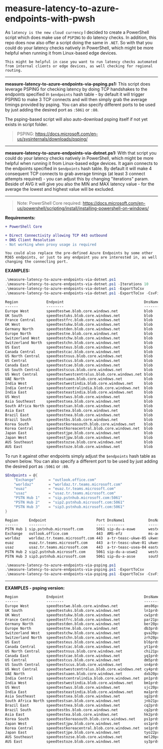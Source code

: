 # measure-latency-to-azure-endpoints-with-pwsh

As `latency is the new cloud currency` I decided to create a PowerShell script which does make use of `PSPING` to do latency checks. In addition, this repo does now also offer a script doing the same in `.NET`. So with that you could do your latency checks natively in PowerShell, which might be more helpful when running it from Linux-based edge devices.

`This might be helpful in case you want to run latency checks automated from internal clients or edge devices, as well checking for regional routing.`

---

**measure-latency-to-azure-endpoints-via-psping.ps1:** This script does leverage PSPING for checking latency by doing TCP handshakes to the endpoints specified in `$endpoints` hash table - by default it will trigger PSPING to make 3 TCP connects and will then simply grab the average timings provided by psping. You can also specify different ports to be used by just adding the desired port as `:5061` or `:80`.

The psping-based script will also auto-download psping itself if not yet exists in script folder.
> PSPING: <https://docs.microsoft.com/en-us/sysinternals/downloads/psping/>

---

**measure-latency-to-azure-endpoints-via-dotnet.ps1:** With that script you could do your latency checks natively in PowerShell, which might be more helpful when running it from Linux-based edge devices. It again connects to the endpoints specified in `$endpoints` hash table. By default it will make 4 consequent TCP connects to grab average timings (at least 3 connect attempts required) - you can adjust this by changing "iterations" param. Beside of AVG it will give you also the MIN and MAX latency value - for the average the lowest and highest value will be excluded.

---

> Note: PowerShell Core required: <https://docs.microsoft.com/en-us/powershell/scripting/install/installing-powershell-on-windows/>

**Requirements:**

```diff
+ PowerShell Core

+ Direct Connectivity allowing TCP 443 outbound
+ DNS Client Resolution
- Not working when proxy usage is required
```

`You could also replace the pre-defined Azure Endpoints by some other M365 endpoints, or just to any endpoint you are interested in, as well changing the connecting port.`

**EXAMPLES:**

```powershell
.\measure-latency-to-azure-endpoints-via-dotnet.ps1
.\measure-latency-to-azure-endpoints-via-dotnet.ps1 -Iterations 10
.\measure-latency-to-azure-endpoints-via-dotnet.ps1 -ExportToCsv
.\measure-latency-to-azure-endpoints-via-dotnet.ps1 -ExportToCsv -CsvFilepath "c:\temp\results.txt"
```

```txt
Region             Endpoint                                     DnsName1 DnsName2       RTTMin RTTAvg RTTMax RTTs                 IPAddr
------             --------                                     -------- --------       ------ ------ ------ ----                 ------
Europe West        speedtestwe.blob.core.windows.net            blob     ams06prdstr14a      1      2      3 {2, 1, 3, 1}         52.239.213.4
UK South           speedtestuks.blob.core.windows.net           blob     ln1prdstr05a        8      8     10 {8, 10, 8, 9}        51.141.129.74
France Central     speedtestfrc.blob.core.windows.net           blob     par21prdstr01a     10     11     13 {13, 12, 10, 10}     52.239.134.100
UK West            speedtestukw.blob.core.windows.net           blob     cw1prdstr23a       12     18     57 {14, 57, 12, 23}     20.150.52.4
Germany North      speedtestden.blob.core.windows.net           blob     ber20prdstr02a     13     26     37 {13, 37, 29, 24}     20.38.115.4
Europe North       speedtestne.blob.core.windows.net            blob     db3prdstr11a       16     17     18 {17, 18, 17, 16}     52.239.137.4
Switzerland West   speedtestchw.blob.core.windows.net           blob     gva20prdstr02a     21     24     62 {62, 21, 25, 22}     52.239.250.4
Switzerland North  speedtestchn.blob.core.windows.net           blob     zrh20prdstr02a     21     23     24 {23, 21, 24, 23}     52.239.251.68
US East            speedtesteus.blob.core.windows.net           blob     bl6prdstr05a       81     89    105 {97, 81, 105, 81}    52.240.48.36
Canada Central     speedtestcac.blob.core.windows.net           blob     yto22prdstr04a     96     97    112 {96, 96, 98, 112}    20.150.100.65
US North Central   speedtestnsus.blob.core.windows.net          blob     chi21prdstr01a     99    101    102 {99, 101, 102, 101}  52.239.186.36
US Central         speedtestcus.blob.core.windows.net           blob     dm5prdstr12a      104    108    137 {137, 107, 108, 104} 52.239.151.138
Canada East        speedtestcae.blob.core.windows.net           blob     yq1prdstr10a      105    116    142 {125, 142, 106, 105} 20.150.1.4
US South Central   speedtestscus.blob.core.windows.net          blob     sn4prdstr09a      113    115    116 {115, 113, 115, 116} 52.239.158.138
US West Central    speedtestwestcentralus.blob.core.windows.net blob     cy4prdstr01a      117    121    123 {123, 120, 122, 117} 13.78.152.64
UAE North          speedtestuaen.blob.core.windows.net          blob     dxb20prdstr02a    123    123    145 {123, 123, 145, 123} 52.239.233.228
India West         speedtestwestindia.blob.core.windows.net     blob     bm1prdstr01a      124    132    155 {124, 141, 155, 124} 104.211.168.16
India Central      speedtestcentralindia.blob.core.windows.net  blob     pn1prdstr03a      126    132    153 {127, 126, 138, 153} 104.211.109.52
India East         speedtesteastindia.blob.core.windows.net     blob     ma1prdstr07a      140    143    147 {142, 140, 147, 144} 52.239.135.164
US West            speedtestwus.blob.core.windows.net           blob     sjc20prdstr12a    141    143    165 {141, 143, 143, 165} 52.239.228.228
Asia Southeast     speedtestsea.blob.core.windows.net           blob     sg2prdstr02a      157    159    174 {160, 174, 157, 158} 52.163.176.16
South Africa North speedtestsan.blob.core.windows.net           blob     jnb21prdstr01a    179    184    205 {179, 205, 184, 183} 52.239.232.36
Asia East          speedtestea.blob.core.windows.net            blob     hk2prdstr06a      189    189    191 {189, 189, 189, 191} 52.175.112.16
Brazil East        speedtestnea.blob.core.windows.net           blob     cq2prdstr01a      197    198    200 {200, 197, 198, 197} 191.232.216.52
Brazil South       speedtestbs.blob.core.windows.net            blob     cq2prdstr03a      198    200    209 {199, 209, 200, 198} 191.233.128.42
Korea South        speedtestkoreasouth.blob.core.windows.net    blob     ps1prdstr01a      217    218    219 {219, 217, 218, 217} 52.231.168.142
Korea Central      speedtestkoreacentral.blob.core.windows.net  blob     se1prdstr01a      222    224    242 {242, 222, 224, 223} 52.231.80.94
Japan East         speedtestjpe.blob.core.windows.net           blob     tyo22prdstr02a    224    224    258 {258, 224, 224, 225} 52.239.145.36
Japan West         speedtestjpw.blob.core.windows.net           blob     os1prdstr02a      234    236    272 {272, 238, 235, 234} 52.239.146.10
AUS Southeast      speedtestozse.blob.core.windows.net          blob     mel20prdstr02a    240    242    243 {243, 243, 242, 240} 52.239.132.164
AUS East           speedtestoze.blob.core.windows.net           blob     sy3prdstr07a      244    246    247 {244, 246, 247, 246} 52.239.130.74
```

To run it against other endpoints simply adjust the `$endpoints` hash table as shown below. You can also specify a different port to be used by just adding the desired port as `:5061` or `:80`.

```powershell
$Endpoints = @{
    "Exchange"      = "outlook.office.com"
    "worldaz"       = "worldaz.tr.teams.microsoft.com"
    "euaz"          = "euaz.tr.teams.microsoft.com"
    "usaz"          = "usaz.tr.teams.microsoft.com"
    "PSTN Hub 1"    = "sip.pstnhub.microsoft.com:5061"
    "PSTN Hub 2"    = "sip2.pstnhub.microsoft.com:5061"
    "PSTN Hub 3"    = "sip3.pstnhub.microsoft.com:5061"
}
```

```txt
Region     Endpoint                       Port DnsName1           DnsName2      RTTMin RTTAvg RTTMax RTTs                 IPAddr
------     --------                       ---- --------           --------      ------ ------ ------ ----                 ------
PSTN Hub 1 sip.pstnhub.microsoft.com      5061 sip-du-a-euwe      westeurope         2      2     10 {2, 10, 3, 2}        52.114.75.24
Exchange   outlook.office.com             443  AMS-efz            ms-acdc            2      2      2 {2, 2, 2, 2}         52.97.200.178
worldaz    worldaz.tr.teams.microsoft.com 443  a-tr-teasc-ukwe-05 ukwest            23     42     81 {23, 40, 81, 45}     52.114.94.220
euaz       euaz.tr.teams.microsoft.com    443  a-tr-teasc-ukwe-01 ukwest            26     33     84 {26, 29, 84, 37}     52.113.202.62
usaz       usaz.tr.teams.microsoft.com    443  a-tr-teasc-usea-04 eastus            99    144    186 {124, 164, 186, 99}  52.114.141.6
PSTN Hub 2 sip2.pstnhub.microsoft.com     5061 sip-du-a-uswe2     westus2          139    146    150 {150, 144, 139, 149} 52.114.148.0
PSTN Hub 3 sip3.pstnhub.microsoft.com     5061 sip-du-a-asse      southeastasia    158    168    175 {162, 173, 175, 158} 52.114.14.70
```

```powershell
.\measure-latency-to-azure-endpoints-via-psping.ps1
.\measure-latency-to-azure-endpoints-via-psping.ps1 -ExportToCsv
.\measure-latency-to-azure-endpoints-via-psping.ps1 -ExportToCsv -CsvFilepath "c:\temp\results.txt"
```

---

**EXAMPLES - psping version:**

```txt
Region             Endpoint                                     DnsName           RTT IPAddr
------             --------                                     -------           --- ------
Europe West        speedtestwe.blob.core.windows.net            ams06prdstr14a   0,99 52.239.213.4
UK South           speedtestuks.blob.core.windows.net           ln1prdstr05a     7,96 51.141.129.74
UK West            speedtestukw.blob.core.windows.net           cw1prdstr23a     9,62 20.150.52.4
France Central     speedtestfrc.blob.core.windows.net           par21prdstr01a  10,04 52.239.134.100
Germany North      speedtestden.blob.core.windows.net           ber20prdstr02a  10,51 20.38.115.4
Europe North       speedtestne.blob.core.windows.net            db3prdstr11a    16,81 52.239.137.4
Switzerland West   speedtestchw.blob.core.windows.net           gva20prdstr02a  20,66 52.239.250.4
Switzerland North  speedtestchn.blob.core.windows.net           zrh20prdstr02a  22,16 52.239.251.68
US East            speedtesteus.blob.core.windows.net           bl6prdstr05a    81,25 52.240.48.36
Canada Central     speedtestcac.blob.core.windows.net           yt1prdstr03a    95,44 40.85.235.62
US North Central   speedtestnsus.blob.core.windows.net          chi21prdstr01a  96,28 52.239.186.36
Canada East        speedtestcae.blob.core.windows.net           yq1prdstr10a   102,55 20.150.1.4
US Central         speedtestcus.blob.core.windows.net           dm5prdstr12a   108,47 52.239.151.138
US South Central   speedtestscus.blob.core.windows.net          sn4prdstr09a   114,75 52.239.158.138
US West Central    speedtestwestcentralus.blob.core.windows.net cy4prdstr01a   117,64 13.78.152.64
UAE North          speedtestuaen.blob.core.windows.net          dxb20prdstr02a 121,87 52.239.233.228
India Central      speedtestcentralindia.blob.core.windows.net  pn1prdstr03a   126,03 104.211.109.52
India West         speedtestwestindia.blob.core.windows.net     bm1prdstr01a   127,77 104.211.168.16
US West            speedtestwus.blob.core.windows.net           sjc20prdstr12a 140,57 52.239.228.228
India East         speedtesteastindia.blob.core.windows.net     ma1prdstr07a   144,52 52.239.135.164
Asia Southeast     speedtestsea.blob.core.windows.net           sg2prdstr02a   157,84 52.163.176.16
South Africa North speedtestsan.blob.core.windows.net           jnb21prdstr01a 183,25 52.239.232.36
Brazil East        speedtestnea.blob.core.windows.net           cq2prdstr01a   186,03 191.232.216.52
Brazil South       speedtestbs.blob.core.windows.net            cq2prdstr03a   187,05 191.233.128.42
Asia East          speedtestea.blob.core.windows.net            hk2prdstr06a   189,71 52.175.112.16
Korea South        speedtestkoreasouth.blob.core.windows.net    ps1prdstr01a   212,54 52.231.168.142
Japan West         speedtestjpw.blob.core.windows.net           os1prdstr02a   220,15 52.239.146.10
Korea Central      speedtestkoreacentral.blob.core.windows.net  se1prdstr01a   220,41 52.231.80.94
Japan East         speedtestjpe.blob.core.windows.net           tyo22prdstr02a 222,07 52.239.145.36
AUS Southeast      speedtestozse.blob.core.windows.net          mel20prdstr02a 242,57 52.239.132.164
AUS East           speedtestoze.blob.core.windows.net           sy3prdstr07a   243,37 52.239.130.74
```
